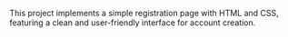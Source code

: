 This project implements a simple registration page with HTML and CSS, featuring a clean and user-friendly interface for account creation.
